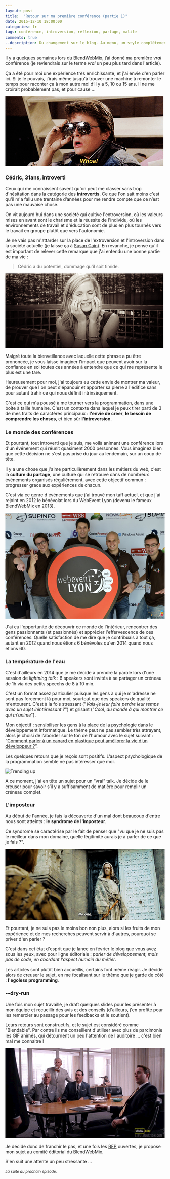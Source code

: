 ```yaml
---
layout: post
title:  "Retour sur ma première conférence (partie 1)"
date: 2015-12-10 18:00:00
categories: fr
tags: conférence, introversion, réflexion, partage, malife   
comments: true
--description: Du changement sur le blog. Au menu, un style complètement revu, et du contenu en français.
---
```


Il y a quelques semaines lors du [BlendWebMix](http://www.blendwebmix.com), j’ai donné ma première _vrai_ conférence (je reviendrais sur le terme _vrai_ un peu plus tard dans l'article).

Ça a été pour moi une expérience très enrichissante, et j'ai envie d'en parler ici. Si je le pouvais, j'irais même jusqu'à trouver une machine à remonter le temps pour raconter ça à mon autre moi d’il y a 5, 10 ou 15 ans. Il ne me croirait probablement pas, et pour cause ...

![Marty](/assets/post_images/2015-12-10-blendwebmix-retour-sur-ma-premiere-conf/whoa.gif)

### Cédric, 31ans, introverti

Ceux qui me connaissent savent qu'on peut me classer sans trop d'hésitation dans la catégorie des **introvertis**. Ce que l'on sait moins c'est qu'il m'a fallu une trentaine d’années pour me rendre compte que ce n’est pas une mauvaise chose.

On vit aujourd'hui dans une société qui cultive l'extroversion, où les valeurs mises en avant sont le charisme et la réussite de l'individu, où les environnements de travail et d'éducation sont de plus en plus tournés vers le travail en groupe plutôt que vers l'autonomie.

Je ne vais pas m'attarder sur la place de l'extroversion et l'introversion dans la société actuelle (je laisse ça à [Susan Cain](http://www.amazon.com/Quiet-Power-Introverts-World-Talking-ebook/dp/B0074YVW1G/ref=tmm_kin_swatch_0?_encoding=UTF8&qid=&sr=)). En revanche, je pense qu'il est important de relever cette remarque que j'ai entendu une bonne partie de ma vie :

> Cédric a du potentiel, dommage qu'il soit timide.

![shy](/assets/post_images/2015-12-10-blendwebmix-retour-sur-ma-premiere-conf/shy.gif)

Malgré toute la bienveillance avec laquelle cette phrase a pu être prononcée, je vous laisse imaginer l'impact que peuvent avoir sur la confiance en soi toutes ces années à entendre que ce qui me représente le plus est une tare. 

Heureusement pour moi, j'ai toujours eu cette envie de montrer ma valeur, de prouver que l'on peut s'épanouir et apporter sa pierre à l'édifice sans pour autant trahir ce qui nous définit intrinsèquement. 

C'est ce qui m'a poussé à me tourner vers la programmation, dans une boite à taille humaine. C'est un contexte dans lequel je peux tirer parti de 3 de mes traits de caractères principaux : **l'envie de créer**, **le besoin de comprendre les choses**, et bien sûr **l'introversion**. 

### Le monde des conférences

Et pourtant, tout introverti que je suis, me voilà animant une conférence lors d'un événement qui réunit quasiment 2000 personnes. Vous imaginez bien que cette décision ne s'est pas prise du jour au lendemain, sur un coup de tête. 

Il y a une chose que j'aime particulièrement dans les métiers du web, c'est la **culture du partage**, une culture qui se retrouve dans de nombreux événements organisés régulièrement, avec cette objectif commun : progresser grace aux expériences de chacun. 

C'est via ce genre d'événements que j'ai trouvé mon taff actuel, et que j'ai rejoint en 2012 le bénévolat lors du WebEvent Lyon (devenu le fameux BlendWebMix en 2013).

![webevent](/assets/post_images/2015-12-10-blendwebmix-retour-sur-ma-premiere-conf/webevent.jpg)

J'ai eu l'opportunité de découvrir ce monde de l'intérieur, rencontrer des gens passionnants (et passionnés) et apprécier l'effervescence de ces conférences. Quelle satisfaction de me dire que je contribuais à tout ça, autant en 2012 quand nous étions 6 bénévoles qu'en 2014 quand nous étions 60. 

### La température de l'eau

C'est d'ailleurs en 2014 que je me décide à prendre la parole lors d'une session de *lightning talk* : 6 speakers sont invités à se partager un créneau de 1h via des petits speechs de 8 à 10 min. 

C'est un format assez particulier puisque les gens à qui je m'adresse ne sont pas forcément là pour moi, sourtout que des speakers de qualité m’entourent. C'est à la fois stressant ("*Vais-je leur faire perdre leur temps avec un sujet inintéressant ?*") et grisant ("*Cool, du monde à qui montrer ce qui m'anime*").

Mon objectif : sensibiliser les gens à la place de la psychologie dans le développement informatique.
Le thème peut ne pas sembler très attrayant, alors je choisi de l’aborder sur le ton de l’humour avec le sujet suivant : “[Comment parler à un canard en plastique peut améliorer la vie d’un développeur ?](http://skwi.github.io/talks/parlez-a-un-canard)”.

Les quelques retours que je reçois sont positifs. L’aspect psychologique de la programmation semble ne pas intéresser que moi.

![Trending up](/assets/post_images/2015-12-10-blendwebmix-retour-sur-ma-premiere-conf/siliconvalley.gif)

A ce moment, j'ai en tête un sujet pour un “vrai” talk. Je décide de le creuser pour savoir s’il y a suffisamment de matière pour remplir un créneau complet.

### L’imposteur 

Au début de l'année, je fais la découverte d'un mal dont beaucoup d'entre nous sont atteints : **le syndrome de l'imposteur**.

Ce syndrome se caractérise par le fait de penser que "vu que je ne suis pas le meilleur dans mon domaine, quelle légitimité aurais je à parler de ce que je fais ?".

![Man with no face](/assets/post_images/2015-12-10-blendwebmix-retour-sur-ma-premiere-conf/noone.gif)

Et pourtant, je ne suis pas le moins bon non plus, alors si les fruits de mon expérience et de mes recherches peuvent servir à d'autres, pourquoi se priver d'en parler ?

C'est dans cet état d'esprit que je lance en février le blog que vous avez sous les yeux, avec pour ligne éditoriale : *parler de développement, mais pas de code, en abordant l'aspect humain du métier*. 

Les articles sont  plutôt bien accueillis, certains font même réagir. Je décide alors de creuser le sujet, en me focalisant sur le thème que je garde de côté : **l'egoless programming**. 

### --dry-run

Une fois mon sujet travaillé, je draft quelques slides pour les présenter à mon équipe et recueillir des avis et des conseils (d'ailleurs, j'en profite pour les remercier au passage pour les feedbacks et le soutient). 

Leurs retours sont constructifs, et le sujet est considéré comme "Blendable". Par contre ils me conseillent d'utiliser avec plus de parcimonie les GIF animés, qui détournent un peu l'attention de l'auditoire ... c'est bien mal me connaitre !

![meeting laught](/assets/post_images/2015-12-10-blendwebmix-retour-sur-ma-premiere-conf/lol.gif)

Je décide donc de franchir le pas, et une fois les [RFP](https://en.wikipedia.org/wiki/Request_for_proposal) ouvertes, je propose mon sujet au comité éditorial du BlendWebMix.

S'en suit une attente un peu stressante ...

<small>_La suite au prochain épisode._</small>   

